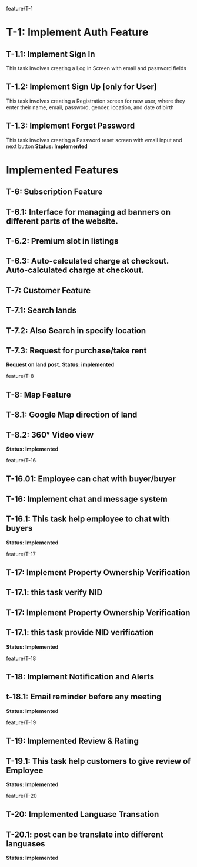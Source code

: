  feature/T-1
# T-1: Implement Auth Feature
## T-1.1: Implement Sign In
This task involves creating a Log in Screen with email and password fields
## T-1.2: Implement Sign Up [only for User]
This task involves creating a Registration screen for new user, where they enter their name, email, password, gender, location, and date of birth 
## T-1.3: Implement Forget Password
This task involves creating a Password reset screen with email input and next button
**Status: Implemented** 

# Implemented Features 

## T-6: Subscription Feature
## T-6.1: Interface for managing ad banners on different parts of the website.
## T-6.2: Premium slot in listings
## T-6.3: Auto-calculated charge at checkout. Auto-calculated charge at checkout.
## T-7: Customer Feature
## T-7.1: Search lands
## T-7.2: Also Search in specify location
## T-7.3: Request for purchase/take rent
**Request on land post.**
**Status: implemented**

 feature/T-8
## T-8: Map Feature
## T-8.1: Google Map direction of land
## T-8.2: 360° Video view
**Status: Implemented**


 feature/T-16
## T-16.01: Employee can chat with buyer/buyer
## T-16: Implement chat and message system
## T-16.1: This task help employee to chat with buyers
**Status: Implemented**

 feature/T-17
## T-17: Implement Property Ownership Verification
## T-17.1: this task verify NID 
## T-17: Implement Property Ownership Verification
## T-17.1: this task provide NID verification
**Status: Implemented**

 feature/T-18
## T-18: Implement Notification and Alerts
## t-18.1: Email reminder before any meeting
**Status: Implemented**

 feature/T-19
## T-19: Implemented Review & Rating
## T-19.1: This task help customers to give review of Employee
**Status: Implemented**

 feature/T-20
## T-20: Implemented Languase Transation
## T-20.1: post can be translate into different languases
**Status: Implemented**

